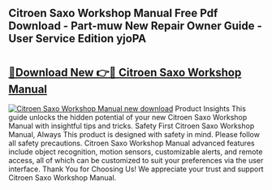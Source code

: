 ## Citroen Saxo Workshop Manual Free Pdf Download - Part-muw New Repair Owner Guide - User Service Edition yjoPA

# <h2><a href="http://cf25347.oget.top/?id=Citroen+Saxo+Workshop+Manual">🔗Download New 👉🔴 Citroen Saxo Workshop Manual</a></h2>

[![Citroen Saxo Workshop Manual new download](https://i.imgur.com/5g1atiW.png)](http://cf25347.oget.top/?id=Citroen+Saxo+Workshop+Manual)
Product Insights This guide unlocks the hidden potential of your new Citroen Saxo Workshop Manual with insightful tips and tricks. Safety First Citroen Saxo Workshop Manual, Always This product is designed with safety in mind. Please follow all safety precautions. Citroen Saxo Workshop Manual advanced features include object recognition, motion sensors, customizable alerts, and remote access, all of which can be customized to suit your preferences via the user interface. Thank You for Choosing Us! We appreciate your trust and support Citroen Saxo Workshop Manual.

